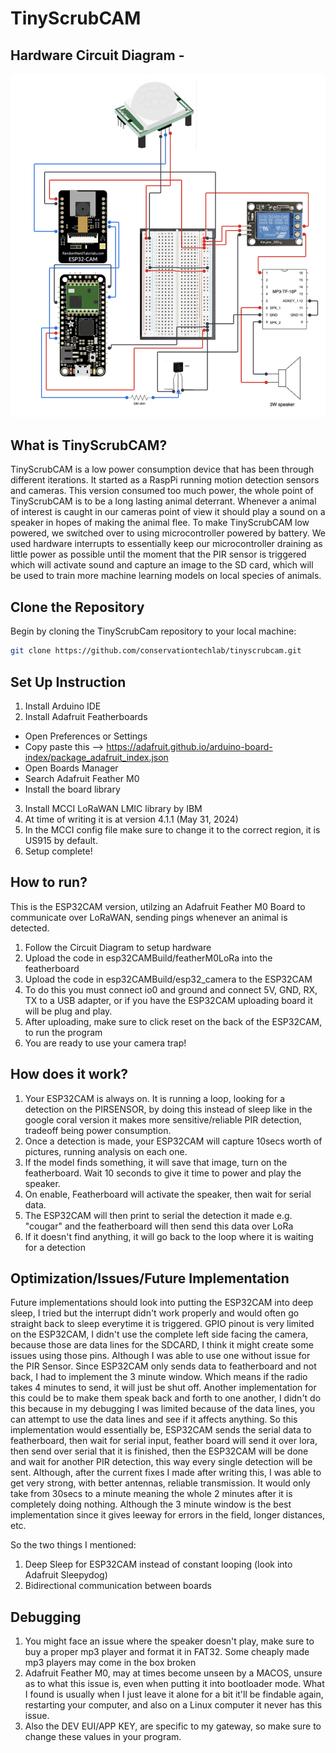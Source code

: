# TinyScrubCAM

## Hardware Circuit Diagram -

![image](./images/ESP32CAMDIAGRAM.png)

## What is TinyScrubCAM?

TinyScrubCAM is a low power consumption device that has been through different iterations. It started as a RaspPi running motion detection sensors and cameras. This version consumed too much power, the whole point of TinyScrubCAM is to be a long lasting animal deterrant. Whenever a animal of interest is caught in our cameras point of view it should play a sound on a speaker in hopes of making the animal flee. To make TinyScrubCAM low powered, we switched over to using microcontroller powered by battery. We used hardware interrupts to essentially keep our microcontroller draining as little power as possible until the moment that the PIR sensor is triggered which will activate sound and capture an image to the SD card, which will be used to train more machine learning models on local species of animals.

## Clone the Repository

Begin by cloning the TinyScrubCam repository to your local machine:

```sh
git clone https://github.com/conservationtechlab/tinyscrubcam.git
```

## Set Up Instruction

1. Install Arduino IDE
2. Install Adafruit Featherboards

- Open Preferences or Settings
- Copy paste this --> https://adafruit.github.io/arduino-board-index/package_adafruit_index.json
- Open Boards Manager
- Search Adafruit Feather M0
- Install the board library

3. Install MCCI LoRaWAN LMIC library by IBM
4. At time of writing it is at version 4.1.1 (May 31, 2024)
5. In the MCCI config file make sure to change it to the correct region, it is US915 by default.
6. Setup complete!

## How to run?

This is the ESP32CAM version, utilzing an Adafruit Feather M0 Board to communicate over LoRaWAN, sending pings whenever an animal is detected.

1. Follow the Circuit Diagram to setup hardware
2. Upload the code in esp32CAMBuild/featherM0LoRa into the featherboard
3. Upload the code in esp32CAMBuild/esp32_camera to the ESP32CAM
4. To do this you must connect io0 and ground and connect 5V, GND, RX, TX to a USB adapter, or if you have the ESP32CAM uploading board it will be plug and play.
5. After uploading, make sure to click reset on the back of the ESP32CAM, to run the program
6. You are ready to use your camera trap!

## How does it work?

1. Your ESP32CAM is always on. It is running a loop, looking for a detection on the PIRSENSOR, by doing this instead of sleep like in the google coral version it makes more sensitive/reliable PIR detection, tradeoff being power consumption.
2. Once a detection is made, your ESP32CAM will capture 10secs worth of pictures, running analysis on each one.
3. If the model finds something, it will save that image, turn on the featherboard. Wait 10 seconds to give it time to power and play the speaker.
4. On enable, Featherboard will activate the speaker, then wait for serial data.
5. The ESP32CAM will then print to serial the detection it made e.g. "cougar" and the featherboard will then send this data over LoRa
6. If it doesn't find anything, it will go back to the loop where it is waiting for a detection

## Optimization/Issues/Future Implementation

Future implementations should look into putting the ESP32CAM into deep sleep, I tried but the interrupt didn't work properly and would often go straight back to sleep everytime it is triggered. GPIO pinout is very limited on the ESP32CAM, I didn't use the complete left side facing the camera, because those are data lines for the SDCARD, I think it might create some issues using those pins. Although I was able to use one without issue for the PIR Sensor. Since ESP32CAM only sends data to featherboard and not back, I had to implement the 3 minute window. Which means if the radio takes 4 minutes to send, it will just be shut off. Another implementation for this could be to make them speak back and forth to one another, I didn't do this because in my debugging I was limited because of the data lines, you can attempt to use the data lines and see if it affects anything. So this implementation would essentially be, ESP32CAM sends the serial data to featherboard, then wait for serial input, feather board will send it over lora, then send over serial that it is finished, then the ESP32CAM will be done and wait for another PIR detection, this way every single detection will be sent. Although, after the current fixes I made after writing this, I was able to get very strong, with better antennas, reliable transmission. It would only take from 30secs to a minute meaning the whole 2 minutes after it is completely doing nothing. Although the 3 minute window is the best implementation since it gives leeway for errors in the field, longer distances, etc.

So the two things I mentioned:

1. Deep Sleep for ESP32CAM instead of constant looping (look into Adafruit Sleepydog)
2. Bidirectional communication between boards

## Debugging

1. You might face an issue where the speaker doesn't play, make sure to buy a proper mp3 player and format it in FAT32. Some cheaply made mp3 players may come in the box broken
2. Adafruit Feather M0, may at times become unseen by a MACOS, unsure as to what this issue is, even when putting it into bootloader mode. What I found is usually when I just leave it alone for a bit it'll be findable again, restarting your computer, and also on a Linux computer it never has this issue.
3. Also the DEV EUI/APP KEY, are specific to my gateway, so make sure to change these values in your program.
